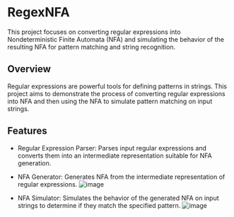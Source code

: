 # RegexNFA
This project focuses on converting regular expressions into Nondeterministic Finite Automata (NFA) and simulating the behavior of the resulting NFA for pattern matching and string recognition.

## Overview
Regular expressions are powerful tools for defining patterns in strings. This project aims to demonstrate the process of converting regular expressions into NFA and then using the NFA to simulate pattern matching on input strings.

## Features
* Regular Expression Parser: Parses input regular expressions and converts them into an intermediate representation suitable for NFA generation.
* NFA Generator: Generates NFA from the intermediate representation of regular expressions.
  ![image](https://github.com/nnaeyno/RegexNFA/assets/91560225/f6b2c545-5e3a-4bf2-a4a5-a91c7274102b)

* NFA Simulator: Simulates the behavior of the generated NFA on input strings to determine if they match the specified pattern.
  ![image](https://github.com/nnaeyno/RegexNFA/assets/91560225/78087feb-a04a-4724-b620-b32917a40d2f)

